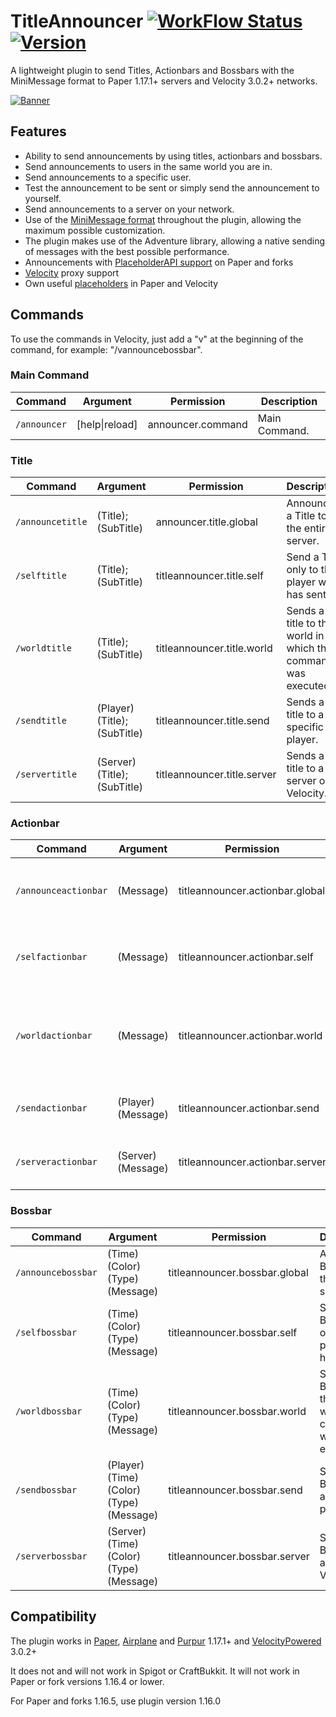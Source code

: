 # TitleAnnouncer [![WorkFlow Status](https://img.shields.io/github/workflow/status/4drian3d/TitleAnnouncer/TitleAnnouncer%20Maven%20Build?&style=flat-square)](https://github.com/4drian3d/TitleAnnouncer/actions/workflows/TitleAnnouncerBuild.yml) [![Version](https://img.shields.io/github/v/release/4drian3d/TitleAnnouncer?color=FFF0&style=flat-square)](https://github.com/4drian3d/TitleAnnouncer/releases)

A lightweight plugin to send Titles, Actionbars and Bossbars with the MiniMessage format to Paper 1.17.1+ servers and Velocity 3.0.2+ networks.

[![Banner](https://i.imgur.com/iI2QNZ6.jpg)](https://polymart.org/resource/titleannouncer.1350)


## Features
- Ability to send announcements by using titles, actionbars and bossbars.
- Send announcements to users in the same world you are in.
- Send announcements to a specific user.
- Test the announcement to be sent or simply send the announcement to yourself.
- Send announcements to a server on your network.
- Use of the [MiniMessage format](https://docs.adventure.kyori.net/minimessage.html#format) throughout the plugin, allowing the maximum possible customization.
- The plugin makes use of the Adventure library, allowing a native sending of messages with the best possible performance.
- Announcements with [PlaceholderAPI support](https://github.com/PlaceholderAPI/PlaceholderAPI/wiki/Placeholders) on Paper and forks
- [Velocity](https://github.com/VelocityPowered/Velocity) proxy support
- Own useful [placeholders](https://github.com/4drian3d/TitleAnnouncer/wiki/Placeholders) in Paper and Velocity


## Commands

To use the commands in Velocity, just add a "v" at the beginning of the command, for example: "/vannouncebossbar".

### Main Command

<table>
    <thead>
    <tr>
        <th>Command</th>
        <th>Argument</th>
        <th>Permission</th>
        <th>Description</th>
    </tr>
    </thead>
    <tbody>
        <tr>
            <td><code>/announcer</code></td>
            <td>[help|reload]</td>
            <td>announcer.command</td>
            <td>Main Command.</td>
        </tr>
    </tbody>
</table>

### Title
<table>
    <thead>
    <tr>
        <th>Command</th>
        <th>Argument</th>
        <th>Permission</th>
        <th>Description</th>
    </tr>
    </thead>
    <tbody>
        <tr>
            <td><code>/announcetitle</code></td>
            <td>(Title); (SubTitle)</td>
            <td>announcer.title.global</td>
            <td>Announces a Title to the entire server.</td>
        </tr>
        <tr>
            <td><code>/selftitle</code></td>
            <td>(Title); (SubTitle)</td>
            <td>titleannouncer.title.self</td>
            <td>Send a Title only to the player who has sent it.</td>
        </tr>
        <tr>
            <td><code>/worldtitle</code></td>
            <td>(Title); (SubTitle)</td>
            <td>titleannouncer.title.world</td>
            <td>Sends a title to the world in which the command was executed.</td>
        </tr>
        <tr>
            <td><code>/sendtitle</code></td>
            <td>(Player) (Title); (SubTitle)</td>
            <td>titleannouncer.title.send</td>
            <td>Sends a title to a specific player.</td>
        </tr>
        <tr>
            <td><code>/servertitle</code></td>
            <td>(Server) (Title); (SubTitle)</td>
            <td>titleannouncer.title.server</td>
            <td>Sends a title to a server on Velocity.</td>
        </tr>
    </tbody>
</table>


### Actionbar
<table>
    <thead>
    <tr>
        <th>Command</th>
        <th>Argument</th>
        <th>Permission</th>
        <th>Description</th>
    </tr>
    </thead>
    <tbody>
        <tr>
            <td><code>/announceactionbar</code></td>
            <td>(Message)</td>
            <td>titleannouncer.actionbar.global</td>
            <td>Announce an Actionbar to the entire server.</td>
        </tr>
        <tr>
            <td><code>/selfactionbar</code></td>
            <td>(Message)</td>
            <td>titleannouncer.actionbar.self</td>
            <td>Send an ActionBar only to the player who has sent it.</td>
        </tr>
        <tr>
            <td><code>/worldactionbar</code></td>
            <td>(Message)</td>
            <td>titleannouncer.actionbar.world</td>
            <td>Sends an actionbar to the world in which the command was executed.</td>
        </tr>
        <tr>
            <td><code>/sendactionbar</code></td>
            <td>(Player) (Message)</td>
            <td>titleannouncer.actionbar.send</td>
            <td>Sends an actionbar to a specific player.</td>
        </tr>
        <tr>
            <td><code>/serveractionbar</code></td>
            <td>(Server) (Message)</td>
            <td>titleannouncer.actionbar.server</td>
            <td>Sends an actionbar to a server on Velocity.</td>
        </tr>
    </tbody>
</table>

### Bossbar
<table>
    <thead>
    <tr>
        <th>Command</th>
        <th>Argument</th>
        <th>Permission</th>
        <th>Description</th>
    </tr>
    </thead>
    <tbody>
        <tr>
            <td><code>/announcebossbar</code></td>
            <td>(Time) (Color) (Type) (Message)</td>
            <td>titleannouncer.bossbar.global</td>
            <td>Announce a Bossbar to the entire server.</td>
        </tr>
        <tr>
            <td><code>/selfbossbar</code></td>
            <td>(Time) (Color) (Type) (Message)</td>
            <td>titleannouncer.bossbar.self</td>
            <td>Send a Bossbar only to the player who has sent it.</td>
        </tr>
        <tr>
            <td><code>/worldbossbar</code></td>
            <td>(Time) (Color) (Type) (Message)</td>
            <td>titleannouncer.bossbar.world</td>
            <td>Sends a Bossbar to the world in which the command was executed.</td>
        </tr>
        <tr>
            <td><code>/sendbossbar</code></td>
            <td>(Player) (Time) (Color) (Type) (Message)</td>
            <td>titleannouncer.bossbar.send</td>
            <td>Sends an Bossbar to a specific player.</td>
        </tr>
        <tr>
            <td><code>/serverbossbar</code></td>
            <td>(Server) (Time) (Color) (Type) (Message)</td>
            <td>titleannouncer.bossbar.server</td>
            <td>Sends an Bossbar to a server on Velocity.</td>
        </tr>
    </tbody>
</table>


## Compatibility
The plugin works in [Paper](https://papermc.io/), [Airplane](https://github.com/TECHNOVE/Airplane) and [Purpur](https://purpur.pl3x.net/) 1.17.1+ and [VelocityPowered](https://github.com/VelocityPowered/Velocity) 3.0.2+

It does not and will not work in Spigot or CraftBukkit. It will not work in Paper or fork versions 1.16.4 or lower.

For Paper and forks 1.16.5, use plugin version 1.16.0
